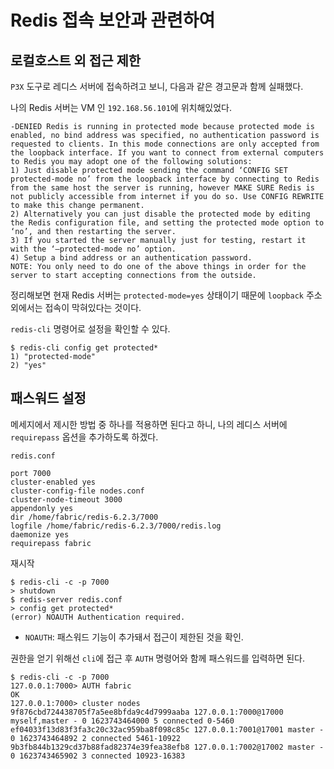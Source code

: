 # Redis 접속 보안과 관련하여

## 로컬호스트 외 접근 제한

`P3X` 도구로 레디스 서버에 접속하려고 보니, 다음과 같은 경고문과 함께 실패했다.

나의 Redis 서버는 VM 인 `192.168.56.101`에 위치해있었다.

```
-DENIED Redis is running in protected mode because protected mode is enabled, no bind address was specified, no authentication password is requested to clients. In this mode connections are only accepted from the loopback interface. If you want to connect from external computers to Redis you may adopt one of the following solutions:
1) Just disable protected mode sending the command ‘CONFIG SET protected-mode no’ from the loopback interface by connecting to Redis from the same host the server is running, however MAKE SURE Redis is not publicly accessible from internet if you do so. Use CONFIG REWRITE to make this change permanent.
2) Alternatively you can just disable the protected mode by editing the Redis configuration file, and setting the protected mode option to ‘no’, and then restarting the server.
3) If you started the server manually just for testing, restart it with the ‘–protected-mode no’ option. 
4) Setup a bind address or an authentication password. 
NOTE: You only need to do one of the above things in order for the server to start accepting connections from the outside.
```

정리해보면 현재 Redis 서버는 `protected-mode=yes` 상태이기 때문에 `loopback` 주소 외에서는 접속이 막혀있다는 것이다.

`redis-cli` 명령어로 설정을 확인할 수 있다.

```
$ redis-cli config get protected*
1) "protected-mode"
2) "yes"
```

## 패스워드 설정

메세지에서 제시한 방법 중 하나를 적용하면 된다고 하니, 나의 레디스 서버에 `requirepass` 옵션을 추가하도록 하겠다.

`redis.conf`
```
port 7000
cluster-enabled yes
cluster-config-file nodes.conf
cluster-node-timeout 3000
appendonly yes
dir /home/fabric/redis-6.2.3/7000
logfile /home/fabric/redis-6.2.3/7000/redis.log
daemonize yes
requirepass fabric
```

재시작 

```
$ redis-cli -c -p 7000
> shutdown
$ redis-server redis.conf
> config get protected*
(error) NOAUTH Authentication required.
```

- `NOAUTH`: 패스워드 기능이 추가돼서 접근이 제한된 것을 확인.

권한을 얻기 위해선 `cli`에 접근 후 `AUTH` 명령어와 함께 패스워드를 입력하면 된다.

```
$ redis-cli -c -p 7000
127.0.0.1:7000> AUTH fabric
OK
127.0.0.1:7000> cluster nodes
9f876cbd724438705f7a5ee8bfda9c4d7999aaba 127.0.0.1:7000@17000 myself,master - 0 1623743464000 5 connected 0-5460
ef04033f13d83f3fa3c20c32ac959ba8f098c85c 127.0.0.1:7001@17001 master - 0 1623743464892 2 connected 5461-10922
9b3fb844b1329cd37b88fad82374e39fea38efb8 127.0.0.1:7002@17002 master - 0 1623743465902 3 connected 10923-16383
```

